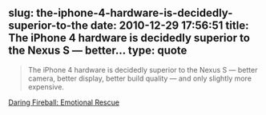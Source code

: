 slug: the-iphone-4-hardware-is-decidedly-superior-to-the
date: 2010-12-29 17:56:51
title: The iPhone 4 hardware is decidedly superior to the Nexus S — better...
type: quote
---

> The iPhone 4 hardware is decidedly superior to the Nexus S — better camera, better display, better build quality — and only slightly more expensive.

[Daring Fireball: Emotional Rescue](http://daringfireball.net/2010/12/emotional_rescue)
